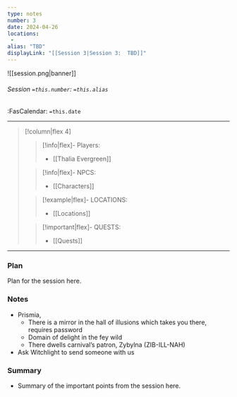 ```yaml
---
type: notes
number: 3
date: 2024-04-26
locations:
 - 
alias: "TBD"
displayLink: "[[Session 3|Session 3:  TBD]]"
---
```


![[session.png|banner]]
###### Session `=this.number`: `=this.alias`
<span class="sub2">:FasCalendar: `=this.date` </span>
___

> [!column|flex 4]
> 
>> [!info|flex]- Players:
>> - [[Thalia Evergreen]]
> 
>> [!info|flex]- NPCS:
>> - [[Characters]]
>
>> [!example|flex]- LOCATIONS:
>> - [[Locations]]
>
>> [!important|flex]- QUESTS:
>> - [[Quests]]

---

### Plan
Plan for the session here.

### Notes
- Prismia,
	- There is a mirror in the hall of illusions which takes you there, requires password
	- Domain of delight in the fey wild
	- There dwells carnival’s patron, Zybylna (ZIB-ILL-NAH)
- Ask Witchlight to send someone with us

### Summary
- Summary of the important points from the session here.


